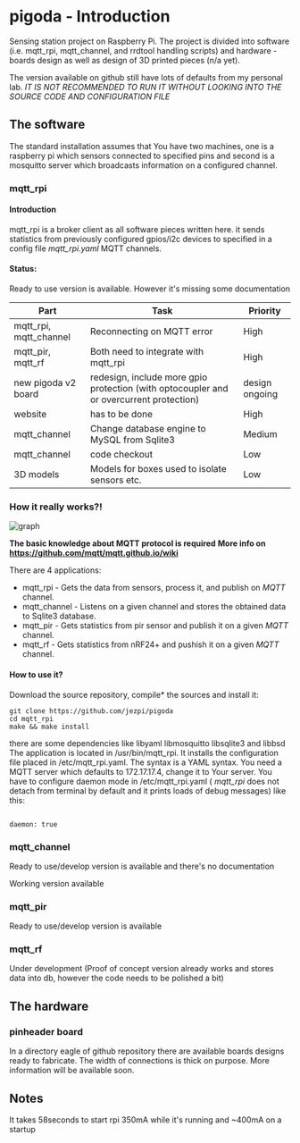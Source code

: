 # pigoda - Introduction
Sensing station project on Raspberry Pi. The project is divided into
software (i.e. mqtt_rpi, mqtt_channel, and rrdtool handling scripts) and
hardware - boards design as well as design of 3D printed pieces (n/a yet).

The version available on github still have lots of defaults from my
personal lab. *IT IS NOT RECOMMENDED TO RUN IT WITHOUT LOOKING INTO
THE SOURCE CODE AND CONFIGURATION FILE*


## The software
The standard installation assumes that You have two machines, one is a 
raspberry pi which sensors connected to specified pins and second is
a mosquitto server which broadcasts information on a configured channel.
### mqtt_rpi
#### Introduction

mqtt_rpi is a broker client as all software pieces written here.
         it sends statistics from previously configured gpios/i2c devices
	 to specified in a config file *mqtt_rpi.yaml* MQTT channels.
	   
#### Status:
Ready to use version is available. However it's missing some documentation

Part | Task |  Priority
-----|------|--------
mqtt_rpi, mqtt_channel|Reconnecting on MQTT error | High 
mqtt_pir, mqtt_rf | Both need to integrate with mqtt_rpi | High
new pigoda v2 board | redesign, include more gpio protection (with optocoupler and or overcurrent protection)| design ongoing
website | has to be done | High
mqtt_channel | Change database engine to MySQL from Sqlite3 | Medium
mqtt_channel | code checkout | Low
3D models | Models for boxes used to isolate sensors etc. | Low 

### How it really works?!

![graph](https://jezpi.github.io/pigoda/pigoda_howto.svg)

**The basic knowledge about MQTT protocol is required**
**More info on https://github.com/mqtt/mqtt.github.io/wiki**

There are 4 applications:

* mqtt_rpi - Gets the data from sensors, process it, and publish on _MQTT_ channel.
* mqtt_channel -  Listens on a given channel and stores the obtained data to Sqlite3 database.
* mqtt_pir - Gets statistics from pir sensor and publish it on a given _MQTT_ channel.
* mqtt_rf - Gets statistics from  nRF24+ and pushish it on a given _MQTT_ channel.

#### How to use it?
Download the source repository, compile* the sources and install it:

```
git clone https://github.com/jezpi/pigoda
cd mqtt_rpi
make && make install
```

there are some dependencies like libyaml libmosquitto libsqlite3 and libbsd
The application is located in /usr/bin/mqtt_rpi. It installs the configuration
file placed in /etc/mqtt_rpi.yaml. The syntax is a YAML syntax. You need a MQTT
server which defaults to 172.17.17.4, change it to Your server. You have to configure
daemon mode in /etc/mqtt_rpi.yaml ( *mqtt_rpi* does not detach from terminal by default and it prints loads
of debug messages) like this:

<code>
daemon: true
</code>

### mqtt_channel
Ready to use/develop version is available and there's no documentation 

Working version available

### mqtt_pir

Ready to use/develop version is available

### mqtt_rf
Under development (Proof of concept version already works and stores data into db, however
the code needs to be polished a bit)




## The hardware
### pinheader board
In a directory eagle of github repository there are available boards designs ready to fabricate.
The width of connections is thick on purpose. More information will be available soon.

## Notes
It takes 58seconds to start rpi
350mA while it's running and ~400mA on a startup
